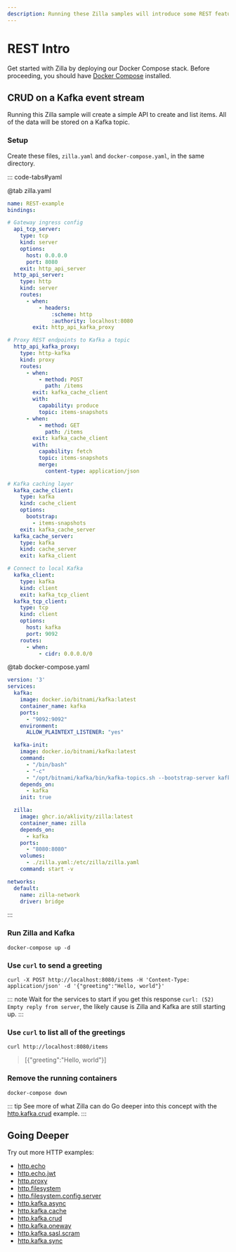 ```yaml
---
description: Running these Zilla samples will introduce some REST features.
---
```


# REST Intro

Get started with Zilla by deploying our Docker Compose stack. Before proceeding, you should have [Docker Compose](https://docs.docker.com/compose/gettingstarted/) installed.

## CRUD on a Kafka event stream

Running this Zilla sample will create a simple API to create and list items. All of the data will be stored on a Kafka topic.

### Setup

Create these files, `zilla.yaml` and `docker-compose.yaml`, in the same directory.

::: code-tabs#yaml

@tab zilla.yaml

```yaml {28,32-33,35,39-40}
name: REST-example
bindings:

# Gateway ingress config
  api_tcp_server:
    type: tcp
    kind: server
    options:
      host: 0.0.0.0
      port: 8080
    exit: http_api_server
  http_api_server:
    type: http
    kind: server
    routes:
      - when:
          - headers:
              :scheme: http
              :authority: localhost:8080
        exit: http_api_kafka_proxy

# Proxy REST endpoints to Kafka a topic
  http_api_kafka_proxy:
    type: http-kafka
    kind: proxy
    routes:
      - when:
          - method: POST
            path: /items
        exit: kafka_cache_client
        with:
          capability: produce
          topic: items-snapshots
      - when:
          - method: GET
            path: /items
        exit: kafka_cache_client
        with:
          capability: fetch
          topic: items-snapshots
          merge:
            content-type: application/json

# Kafka caching layer
  kafka_cache_client:
    type: kafka
    kind: cache_client
    options:
      bootstrap:
        - items-snapshots
    exit: kafka_cache_server
  kafka_cache_server:
    type: kafka
    kind: cache_server
    exit: kafka_client

# Connect to local Kafka
  kafka_client:
    type: kafka
    kind: client
    exit: kafka_tcp_client
  kafka_tcp_client:
    type: tcp
    kind: client
    options:
      host: kafka
      port: 9092
    routes:
      - when:
          - cidr: 0.0.0.0/0

```

@tab docker-compose.yaml

```yaml
version: '3'
services:
  kafka:
    image: docker.io/bitnami/kafka:latest
    container_name: kafka
    ports:
      - "9092:9092"
    environment:
      ALLOW_PLAINTEXT_LISTENER: "yes"

  kafka-init:
    image: docker.io/bitnami/kafka:latest
    command: 
      - "/bin/bash"
      - "-c"
      - "/opt/bitnami/kafka/bin/kafka-topics.sh --bootstrap-server kafka:9092 --create --if-not-exists --topic items-snapshots"
    depends_on:
      - kafka
    init: true

  zilla:
    image: ghcr.io/aklivity/zilla:latest
    container_name: zilla
    depends_on:
      - kafka
    ports:
      - "8080:8080"
    volumes:
      - ./zilla.yaml:/etc/zilla/zilla.yaml
    command: start -v

networks:
  default:
    name: zilla-network
    driver: bridge

```

:::

### Run Zilla and Kafka

```bash:no-line-numbers
docker-compose up -d
```

### Use `curl` to send a greeting

```bash:no-line-numbers
curl -X POST http://localhost:8080/items -H 'Content-Type: application/json' -d '{"greeting":"Hello, world"}'
```

::: note Wait for the services to start
if you get this response `curl: (52) Empty reply from server`, the likely cause is Zilla and Kafka are still starting up.
:::

### Use `curl` to list all of the greetings

```bash:no-line-numbers
curl http://localhost:8080/items
```

> [{"greeting":"Hello, world"}]

### Remove the running containers

```bash:no-line-numbers
docker-compose down
```

::: tip See more of what Zilla can do
Go deeper into this concept with the [http.kafka.crud](https://github.com/aklivity/zilla-examples/tree/main/http.kafka.crud) example.
:::

## Going Deeper

Try out more HTTP examples:

- [http.echo](https://github.com/aklivity/zilla-examples/tree/main/http.echo)
- [http.echo.jwt](https://github.com/aklivity/zilla-examples/tree/main/http.echo.jwt)
- [http.proxy](https://github.com/aklivity/zilla-examples/tree/main/http.proxy)
- [http.filesystem](https://github.com/aklivity/zilla-examples/tree/main/http.filesystem)
- [http.filesystem.config.server](https://github.com/aklivity/zilla-examples/tree/main/http.filesystem.config.server)
- [http.kafka.async](https://github.com/aklivity/zilla-examples/tree/main/http.kafka.async)
- [http.kafka.cache](https://github.com/aklivity/zilla-examples/tree/main/http.kafka.cache)
- [http.kafka.crud](https://github.com/aklivity/zilla-examples/tree/main/http.kafka.crud)
- [http.kafka.oneway](https://github.com/aklivity/zilla-examples/tree/main/http.kafka.oneway)
- [http.kafka.sasl.scram](https://github.com/aklivity/zilla-examples/tree/main/http.kafka.sasl.scram)
- [http.kafka.sync](https://github.com/aklivity/zilla-examples/tree/main/http.kafka.sync)

